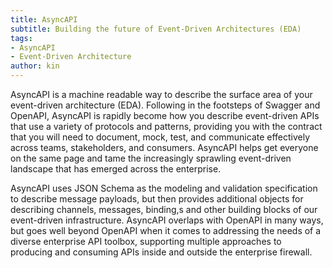 ```yaml
---
title: AsyncAPI
subtitle: Building the future of Event-Driven Architectures (EDA)
tags:
- AsyncAPI
- Event-Driven Architecture
author: kin
---
```

AsyncAPI is a machine readable way to describe the surface area of your event-driven architecture (EDA). Following in the footsteps of Swagger and OpenAPI, AsyncAPI is rapidly become how you describe event-driven APIs that use a variety of protocols and patterns, providing you with the contract that you will need to document, mock, test, and communicate effectively across teams, stakeholders, and consumers. AsyncAPI helps get everyone on the same page and tame the increasingly sprawling event-driven landscape that has emerged across the enterprise.

AsyncAPI uses JSON Schema as the modeling and validation specification to describe message payloads, but then provides additional objects for describing channels, messages, binding,s and other building blocks of our event-driven infrastructure. AsyncAPI overlaps with OpenAPI in many ways, but goes well beyond OpenAPI when it comes to addressing the needs of a diverse enterprise API toolbox, supporting multiple approaches to producing and consuming APIs inside and outside the enterprise firewall.

